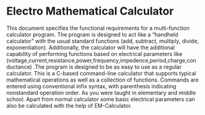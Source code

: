 # Electro Mathematical Calculator
This document specifies the functional requirements for a multi-function calculator program.
The program is designed to act like a “handheld calculator” with the usual standard functions
(add, subtract, multiply, divide, exponentiation). 
Additionally, the calculator will have the additional capability of performing functions based on electrical parameters like (voltage,current,resistance,power,frequency,impedence,period,charge,conductance)  .The program is designed to be as easy to use as a regular calculator.
This is a C-based command-line calculator that supports typical mathematical operations as well as a collection of functions. 
Commands are entered using conventional infix syntax, with parenthesis indicating nonstandard operation order. As you were taught in elementary and middle school.
Apart from normal calculator some basic electrical parameters can also be calculated with the help of EM-Calculator.